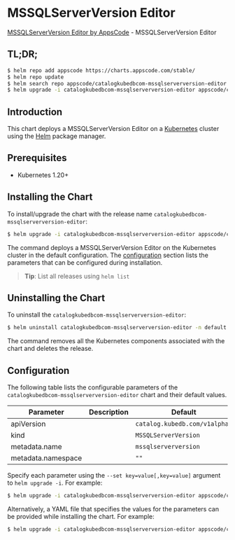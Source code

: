 # MSSQLServerVersion Editor

[MSSQLServerVersion Editor by AppsCode](https://appscode.com) - MSSQLServerVersion Editor

## TL;DR;

```bash
$ helm repo add appscode https://charts.appscode.com/stable/
$ helm repo update
$ helm search repo appscode/catalogkubedbcom-mssqlserverversion-editor --version=v0.27.0
$ helm upgrade -i catalogkubedbcom-mssqlserverversion-editor appscode/catalogkubedbcom-mssqlserverversion-editor -n default --create-namespace --version=v0.27.0
```

## Introduction

This chart deploys a MSSQLServerVersion Editor on a [Kubernetes](http://kubernetes.io) cluster using the [Helm](https://helm.sh) package manager.

## Prerequisites

- Kubernetes 1.20+

## Installing the Chart

To install/upgrade the chart with the release name `catalogkubedbcom-mssqlserverversion-editor`:

```bash
$ helm upgrade -i catalogkubedbcom-mssqlserverversion-editor appscode/catalogkubedbcom-mssqlserverversion-editor -n default --create-namespace --version=v0.27.0
```

The command deploys a MSSQLServerVersion Editor on the Kubernetes cluster in the default configuration. The [configuration](#configuration) section lists the parameters that can be configured during installation.

> **Tip**: List all releases using `helm list`

## Uninstalling the Chart

To uninstall the `catalogkubedbcom-mssqlserverversion-editor`:

```bash
$ helm uninstall catalogkubedbcom-mssqlserverversion-editor -n default
```

The command removes all the Kubernetes components associated with the chart and deletes the release.

## Configuration

The following table lists the configurable parameters of the `catalogkubedbcom-mssqlserverversion-editor` chart and their default values.

|     Parameter      | Description |                 Default                  |
|--------------------|-------------|------------------------------------------|
| apiVersion         |             | <code>catalog.kubedb.com/v1alpha1</code> |
| kind               |             | <code>MSSQLServerVersion</code>          |
| metadata.name      |             | <code>mssqlserverversion</code>          |
| metadata.namespace |             | <code>""</code>                          |


Specify each parameter using the `--set key=value[,key=value]` argument to `helm upgrade -i`. For example:

```bash
$ helm upgrade -i catalogkubedbcom-mssqlserverversion-editor appscode/catalogkubedbcom-mssqlserverversion-editor -n default --create-namespace --version=v0.27.0 --set apiVersion=catalog.kubedb.com/v1alpha1
```

Alternatively, a YAML file that specifies the values for the parameters can be provided while
installing the chart. For example:

```bash
$ helm upgrade -i catalogkubedbcom-mssqlserverversion-editor appscode/catalogkubedbcom-mssqlserverversion-editor -n default --create-namespace --version=v0.27.0 --values values.yaml
```
